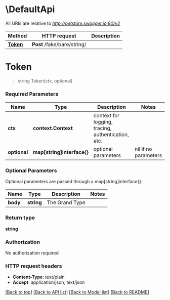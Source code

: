 # \DefaultApi

All URIs are relative to *http://petstore.swagger.io:80/v2*

Method | HTTP request | Description
------------- | ------------- | -------------
[**Token**](DefaultApi.md#Token) | **Post** /fake/bare/string/ | 


# **Token**
> string Token(ctx, optional)


### Required Parameters

Name | Type | Description  | Notes
------------- | ------------- | ------------- | -------------
 **ctx** | **context.Context** | context for logging, tracing, authentication, etc.
 **optional** | **map[string]interface{}** | optional parameters | nil if no parameters

### Optional Parameters
Optional parameters are passed through a map[string]interface{}.

Name | Type | Description  | Notes
------------- | ------------- | ------------- | -------------
 **body** | **string**| The Grand Type | 

### Return type

**string**

### Authorization

No authorization required

### HTTP request headers

 - **Content-Type**: text/plain
 - **Accept**: application/json, text/json

[[Back to top]](#) [[Back to API list]](../README.md#documentation-for-api-endpoints) [[Back to Model list]](../README.md#documentation-for-models) [[Back to README]](../README.md)

